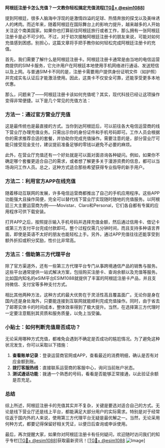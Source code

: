 **阿根廷注册卡怎么充值？一文教你轻松搞定充值流程[[TG💪+ @esim1088](https://t.me/s/esim1088)]**

提到阿根廷，很多人脑海中浮现的是激情四溢的足球、热情奔放的探戈以及美味诱人的烤肉。而近年来，随着阿根廷在国际舞台上的影响力提升，越来越多的人开始关注这个南美国家。如果你也打算前往阿根廷旅行或者工作，那么拥有一张阿根廷注册卡是必不可少的。不过，对于初次接触阿根廷注册卡的朋友来说，可能对如何充值感到困惑。别担心，这篇文章将手把手教你如何轻松完成阿根廷注册卡的充值。

首先，我们需要了解什么是阿根廷注册卡。阿根廷注册卡通常是由当地的电信运营商提供的SIM卡服务，它允许用户在阿根廷本地使用手机网络进行通话、发送短信以及上网。与普通SIM卡不同的是，注册卡需要用户提供身份证明文件（如护照）并完成实名认证后才能激活使用。因此，这类卡不仅安全可靠，还能享受更多本地优惠。

那么，问题来了——阿根廷注册卡该如何充值呢？其实，现代科技已经让这项操作变得非常便捷。以下是几个常见的充值方法：

### 方法一：通过官方营业厅充值
这是最传统也是最直接的方式。当你到达阿根廷后，可以前往各大电信运营商的线下营业厅办理充值业务。只需出示你的身份证件和手机号码即可。工作人员会根据你的需求推荐合适的套餐，并协助你完成充值操作。需要注意的是，部分营业厅可能只接受现金支付，建议提前准备足够的零钱以避免不必要的麻烦。

此外，在营业厅充值还有一个好处就是可以面对面咨询各种疑问。例如，如果你不确定哪个套餐更适合自己的需求，或者想了解更多关于漫游资费的信息，都可以当场询问工作人员。总之，这种方式适合那些希望获得专业指导的新手用户。

### 方法二：利用官方APP在线充值
随着移动互联网的发展，许多电信运营商都推出了自己的手机应用程序。这些APP功能强大且操作简便，完全可以替代线下营业厅实现随时随地的充值服务。以阿根廷三大主要运营商为例——Movistar、Claro和Personal，它们各自都有专属的应用程序可供下载安装。

打开APP之后，按照提示输入手机号码并选择充值金额，然后通过信用卡、借记卡或第三方支付平台完成付款即可。整个过程仅需几分钟时间，而且支持多种语言界面，即使是英语不太好的朋友也能轻松上手。另外，通过APP充值往往还能享受到额外折扣或积分奖励，性价比非常高。

### 方法三：借助第三方代理平台
除了官方渠道外，还有一些第三方代理平台专门从事跨境通信产品的销售与服务。这些平台通常提供一站式解决方案，包括购买注册卡、查询余额以及充值等服务。比如国内知名的eSIM平台ESIM1088就提供了丰富的阿根廷注册卡产品，并且支持微信、支付宝等多种支付方式。

相比其他两种方法，这种方式的最大优势在于灵活性高且覆盖面广。无论你是身在国内还是身处海外，只要能连接到互联网就能顺利完成充值操作。同时，由于省去了邮寄实体卡的时间成本，整体效率得到了极大提升。当然，在选择第三方代理时一定要注意甄别其资质和服务质量，以免上当受骗。

### 小贴士：如何判断充值是否成功？
无论采用哪种方式充值，都难免会遇到不确定是否成功的尴尬情况。为了避免这种状况发生，你可以采取以下措施：
1. **查看账单记录**：登录运营商官网或APP，查看最近的消费明细，确认是否有对应金额到账。
2. **拨打客服热线**：直接联系运营商的客服中心，询问当前账户状态。
3. **测试通话功能**：拨通一个熟悉的号码，看看是否能够正常接通，以此验证余额是否充足。

### 总结
综上所述，阿根廷注册卡的充值其实并不复杂，关键是要选对适合自己的方式。无论是线下营业厅还是线上平台，都能满足大部分用户的实际需求。特别是对于经常往返于国内外的人来说，使用第三方代理平台无疑是最优解之一。当然，无论采用何种方式，都要记得保留好相关凭证，以便日后查询或申诉使用。

最后，再次提醒大家，如果你对阿根廷注册卡有任何疑问，欢迎随时访问我们的知乎专栏[[TG💪+ @esim1088](https://t.me/s/esim1088)]获取最新资讯！[[TG💪+ @esim1088](https://t.me/s/esim1088) ![Image](https://i.postimg.cc/4NQfJmqS/Snipaste-2025-05-13-00-14-12.png)]